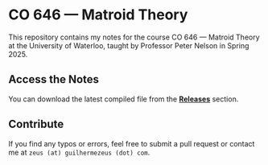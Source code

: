 # CO 646 — Matroid Theory

This repository contains my notes for the course CO 646 — Matroid Theory at the University of Waterloo,
taught by Professor Peter Nelson in Spring 2025.

## Access the Notes

You can download the latest compiled file from the [**Releases**](https://github.com/ZeusDM/CO_646_notes/releases) section.

## Contribute

If you find any typos or errors, feel free to submit a pull request or contact me at `zeus (at) guilhermezeus (dot) com`.
